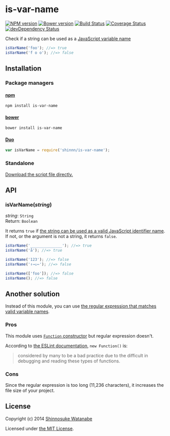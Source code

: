# is-var-name

[![NPM version](https://badge.fury.io/js/is-var-name.svg)](https://www.npmjs.org/package/is-var-name)
[![Bower version](https://badge.fury.io/bo/is-var-name.svg)](https://github.com/shinnn/is-var-name/releases)
[![Build Status](https://travis-ci.org/shinnn/is-var-name.svg?branch=master)](https://travis-ci.org/shinnn/is-var-name)
[![Coverage Status](https://img.shields.io/coveralls/shinnn/is-var-name.svg)](https://coveralls.io/r/shinnn/is-var-name)
[![devDependency Status](https://david-dm.org/shinnn/is-var-name/dev-status.svg)](https://david-dm.org/shinnn/is-var-name#info=devDependencies)

Check if a string can be used as a [JavaScript variable name](http://es5.github.io/x7.html#x7.6)

```javascript
isVarName('foo'); //=> true
isVarName('f o o'); //=> false
```

## Installation

### Package managers

#### [npm](https://www.npmjs.org/)

```sh
npm install is-var-name
```

#### [bower](http://bower.io/)

```sh
bower install is-var-name
```

#### [Duo](http://duojs.org/)

```javascript
var isVarName = require('shinnn/is-var-name');
```

### Standalone

[Download the script file directly.](https://raw.githubusercontent.com/shinnn/is-var-name/master/is-var-name.js)

## API

### isVarName(*string*)

*string*: `String`  
Return: `Boolean`

It returns `true` if [the string can be used as a valid JavaScript identifier name](https://mathiasbynens.be/notes/javascript-identifiers). If not, or the argument is not a string, it returns `false`.

```javascript
isVarName('______________'); //=> true
isVarName('å'); //=> true

isVarName('123'); //=> false
isVarName('↑→↓←'); //=> false

isVarName(['foo']); //=> false
isVarName(); //=> false
```

## Another solution

Instead of this module, you can use [the regular expression that matches valid variable names](http://stackoverflow.com/questions/1661197/valid-characters-for-javascript-variable-names/9337047#9337047).

### Pros

This module uses [`Function` constructor](https://developer.mozilla.org/docs/Web/JavaScript/Reference/Global_Objects/Function) but regular expression doesn't.

According to [the ESLint documentation](http://eslint.org/docs/rules/no-new-func.html), `new Function()` is:

> considered by many to be a bad practice due to the difficult in debugging and reading these types of functions.

### Cons

Since the regular expression is too long (11,236 characters), it increases the file size of your project.

## License

Copyright (c) 2014 [Shinnosuke Watanabe](https://github.com/shinnn)

Licensed under [the MIT License](./LICENSE).
